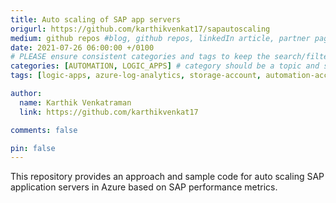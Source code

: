 ```yaml
---
title: Auto scaling of SAP app servers
origurl: https://github.com/karthikvenkat17/sapautoscaling
medium: github repos #blog, github repos, linkedIn article, partner pages
date: 2021-07-26 06:00:00 +/0100
# PLEASE ensure consistent categories and tags to keep the search/filtering meaningful!
categories: [AUTOMATION, LOGIC_APPS] # category should be a topic and sub-category primary product
tags: [logic-apps, azure-log-analytics, storage-account, automation-account, azure-monitor]     # TAG names should always be lowercase

author:
  name: Karthik Venkatraman
  link: https://github.com/karthikvenkat17

comments: false

pin: false
---
```


This repository provides an approach and sample code for auto scaling SAP application servers in Azure based on SAP performance metrics.
